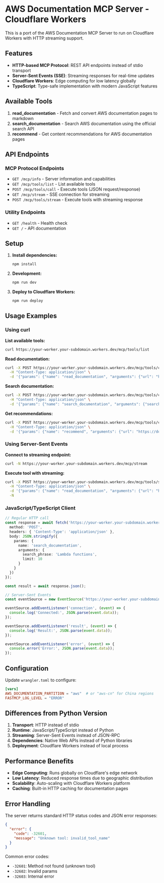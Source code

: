 # AWS Documentation MCP Server - Cloudflare Workers

This is a port of the AWS Documentation MCP Server to run on Cloudflare Workers with HTTP streaming support.

## Features

- **HTTP-based MCP Protocol**: REST API endpoints instead of stdio transport
- **Server-Sent Events (SSE)**: Streaming responses for real-time updates
- **Cloudflare Workers**: Edge computing for low latency globally
- **TypeScript**: Type-safe implementation with modern JavaScript features

## Available Tools

1. **read_documentation** - Fetch and convert AWS documentation pages to markdown
2. **search_documentation** - Search AWS documentation using the official search API
3. **recommend** - Get content recommendations for AWS documentation pages

## API Endpoints

### MCP Protocol Endpoints

- `GET /mcp/info` - Server information and capabilities
- `GET /mcp/tools/list` - List available tools
- `POST /mcp/tools/call` - Execute tools (JSON request/response)
- `GET /mcp/stream` - SSE connection for streaming
- `POST /mcp/tools/stream` - Execute tools with streaming response

### Utility Endpoints

- `GET /health` - Health check
- `GET /` - API documentation

## Setup

1. **Install dependencies:**
   ```bash
   npm install
   ```

2. **Development:**
   ```bash
   npm run dev
   ```

3. **Deploy to Cloudflare Workers:**
   ```bash
   npm run deploy
   ```

## Usage Examples

### Using curl

**List available tools:**
```bash
curl https://your-worker.your-subdomain.workers.dev/mcp/tools/list
```

**Read documentation:**
```bash
curl -X POST https://your-worker.your-subdomain.workers.dev/mcp/tools/call \
  -H "Content-Type: application/json" \
  -d '{"params": {"name": "read_documentation", "arguments": {"url": "https://docs.aws.amazon.com/AmazonS3/latest/userguide/bucketnamingrules.html"}}}'
```

**Search documentation:**
```bash
curl -X POST https://your-worker.your-subdomain.workers.dev/mcp/tools/call \
  -H "Content-Type: application/json" \
  -d '{"params": {"name": "search_documentation", "arguments": {"search_phrase": "S3 bucket naming", "limit": 5}}}'
```

**Get recommendations:**
```bash
curl -X POST https://your-worker.your-subdomain.workers.dev/mcp/tools/call \
  -H "Content-Type: application/json" \
  -d '{"params": {"name": "recommend", "arguments": {"url": "https://docs.aws.amazon.com/AmazonS3/latest/userguide/bucketnamingrules.html"}}}'
```

### Using Server-Sent Events

**Connect to streaming endpoint:**
```bash
curl -N https://your-worker.your-subdomain.workers.dev/mcp/stream
```

**Execute tool with streaming:**
```bash
curl -X POST https://your-worker.your-subdomain.workers.dev/mcp/tools/stream \
  -H "Content-Type: application/json" \
  -d '{"params": {"name": "read_documentation", "arguments": {"url": "https://docs.aws.amazon.com/AmazonS3/latest/userguide/bucketnamingrules.html"}}}' \
  -N
```

### JavaScript/TypeScript Client

```typescript
// Regular HTTP call
const response = await fetch('https://your-worker.your-subdomain.workers.dev/mcp/tools/call', {
  method: 'POST',
  headers: { 'Content-Type': 'application/json' },
  body: JSON.stringify({
    params: {
      name: 'search_documentation',
      arguments: {
        search_phrase: 'Lambda functions',
        limit: 10
      }
    }
  })
});

const result = await response.json();

// Server-Sent Events
const eventSource = new EventSource('https://your-worker.your-subdomain.workers.dev/mcp/stream');

eventSource.addEventListener('connection', (event) => {
  console.log('Connected:', JSON.parse(event.data));
});

eventSource.addEventListener('result', (event) => {
  console.log('Result:', JSON.parse(event.data));
});

eventSource.addEventListener('error', (event) => {
  console.error('Error:', JSON.parse(event.data));
});
```

## Configuration

Update `wrangler.toml` to configure:

```toml
[vars]
AWS_DOCUMENTATION_PARTITION = "aws"  # or "aws-cn" for China regions
FASTMCP_LOG_LEVEL = "ERROR"
```

## Differences from Python Version

1. **Transport**: HTTP instead of stdio
2. **Runtime**: JavaScript/TypeScript instead of Python
3. **Streaming**: Server-Sent Events instead of JSON-RPC
4. **Dependencies**: Native Web APIs instead of Python libraries
5. **Deployment**: Cloudflare Workers instead of local process

## Performance Benefits

- **Edge Computing**: Runs globally on Cloudflare's edge network
- **Low Latency**: Reduced response times due to geographic distribution
- **Scalability**: Auto-scaling with Cloudflare Workers platform
- **Caching**: Built-in HTTP caching for documentation pages

## Error Handling

The server returns standard HTTP status codes and JSON error responses:

```json
{
  "error": {
    "code": -32601,
    "message": "Unknown tool: invalid_tool_name"
  }
}
```

Common error codes:
- `-32601`: Method not found (unknown tool)
- `-32602`: Invalid params 
- `-32603`: Internal error